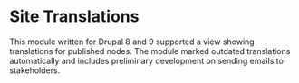 # Site Translations

This module written for Drupal 8 and 9 supported a view showing translations for published nodes. The module marked outdated translations automatically and includes preliminary development on sending emails to stakeholders.